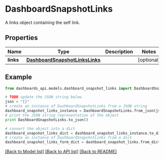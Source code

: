 # DashboardSnapshotLinks

A links object containing the self link.

## Properties
Name | Type | Description | Notes
------------ | ------------- | ------------- | -------------
**links** | [**DashboardSnapshotLinksLinks**](DashboardSnapshotLinksLinks.md) |  | [optional] 

## Example

```python
from dashboards_api.models.dashboard_snapshot_links import DashboardSnapshotLinks

# TODO update the JSON string below
json = "{}"
# create an instance of DashboardSnapshotLinks from a JSON string
dashboard_snapshot_links_instance = DashboardSnapshotLinks.from_json(json)
# print the JSON string representation of the object
print DashboardSnapshotLinks.to_json()

# convert the object into a dict
dashboard_snapshot_links_dict = dashboard_snapshot_links_instance.to_dict()
# create an instance of DashboardSnapshotLinks from a dict
dashboard_snapshot_links_form_dict = dashboard_snapshot_links.from_dict(dashboard_snapshot_links_dict)
```
[[Back to Model list]](../README.md#documentation-for-models) [[Back to API list]](../README.md#documentation-for-api-endpoints) [[Back to README]](../README.md)


